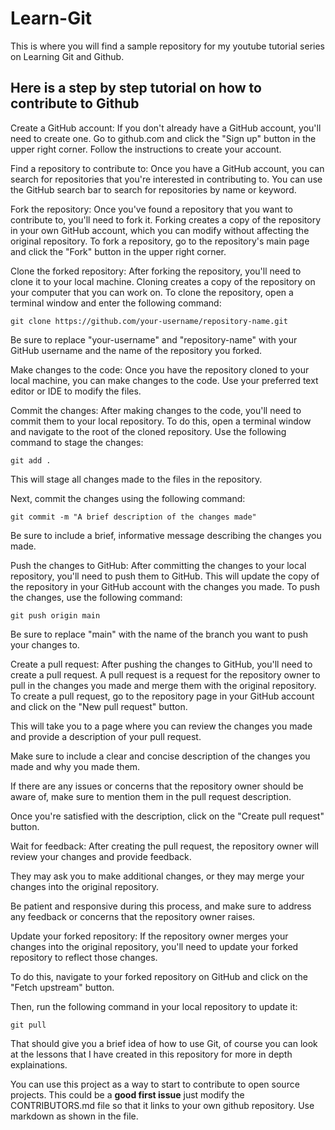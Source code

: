 # Learn-Git
This is where you will find a sample repository for my youtube tutorial series on Learning Git and Github.

## Here is a step by step tutorial on how to contribute to Github
Create a GitHub account: If you don't already have a GitHub account, you'll need to create one. Go to github.com and click the "Sign up" button in the upper right corner. Follow the instructions to create your account.

Find a repository to contribute to: Once you have a GitHub account, you can search for repositories that you're interested in contributing to. You can use the GitHub search bar to search for repositories by name or keyword.

Fork the repository: Once you've found a repository that you want to contribute to, you'll need to fork it. Forking creates a copy of the repository in your own GitHub account, which you can modify without affecting the original repository. To fork a repository, go to the repository's main page and click the "Fork" button in the upper right corner.

Clone the forked repository: After forking the repository, you'll need to clone it to your local machine. Cloning creates a copy of the repository on your computer that you can work on. To clone the repository, open a terminal window and enter the following command:

```
git clone https://github.com/your-username/repository-name.git
```
Be sure to replace "your-username" and "repository-name" with your GitHub username and the name of the repository you forked.

Make changes to the code: Once you have the repository cloned to your local machine, you can make changes to the code. Use your preferred text editor or IDE to modify the files.

Commit the changes: After making changes to the code, you'll need to commit them to your local repository. To do this, open a terminal window and navigate to the root of the cloned repository. Use the following command to stage the changes:

```
git add .
```
This will stage all changes made to the files in the repository.

Next, commit the changes using the following command:

```
git commit -m "A brief description of the changes made"
```
Be sure to include a brief, informative message describing the changes you made.

Push the changes to GitHub: After committing the changes to your local repository, you'll need to push them to GitHub. This will update the copy of the repository in your GitHub account with the changes you made. To push the changes, use the following command:

```
git push origin main

```
Be sure to replace "main" with the name of the branch you want to push your changes to.

Create a pull request: After pushing the changes to GitHub, you'll need to create a pull request. A pull request is a request for the repository owner to pull in the changes you made and merge them with the original repository. To create a pull request, go to the repository page in your GitHub account and click on the "New pull request" button.

This will take you to a page where you can review the changes you made and provide a description of your pull request.

Make sure to include a clear and concise description of the changes you made and why you made them.

If there are any issues or concerns that the repository owner should be aware of, make sure to mention them in the pull request description.

Once you're satisfied with the description, click on the "Create pull request" button.

Wait for feedback: After creating the pull request, the repository owner will review your changes and provide feedback.

They may ask you to make additional changes, or they may merge your changes into the original repository.

Be patient and responsive during this process, and make sure to address any feedback or concerns that the repository owner raises.

Update your forked repository: If the repository owner merges your changes into the original repository, you'll need to update your forked repository to reflect those changes.

To do this, navigate to your forked repository on GitHub and click on the "Fetch upstream" button.

Then, run the following command in your local repository to update it:

```
git pull
```

That should give you a brief idea of how to use Git, of course you can look at the lessons that I have created in this repository for more in depth explainations.

You can use this project as a way to start to contribute to open source projects. This could be a **good first issue** just modify the CONTRIBUTORS.md file so that it links to your own github repository. Use markdown as shown in the file. 